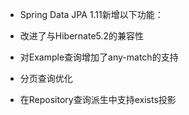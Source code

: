 * Spring Data JPA 1.11新增以下功能：

* 改进了与Hibernate5.2的兼容性

* 对Example查询增加了any-match的支持

* 分页查询优化

* 在Repository查询派生中支持exists投影


